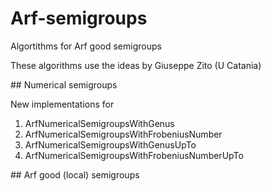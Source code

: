 # Arf-semigroups

Algortithms for Arf good semigroups

These algorithms use the ideas by Giuseppe Zito (U Catania)

## Numerical semigroups

New implementations for

1. ArfNumericalSemigroupsWithGenus  
1. ArfNumericalSemigroupsWithFrobeniusNumber
1. ArfNumericalSemigroupsWithGenusUpTo
1. ArfNumericalSemigroupsWithFrobeniusNumberUpTo


## Arf good (local) semigroups
